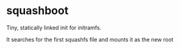 # squashboot
Tiny, statically linked init for initramfs.

It searches for the first squashfs file and mounts it as the new root
